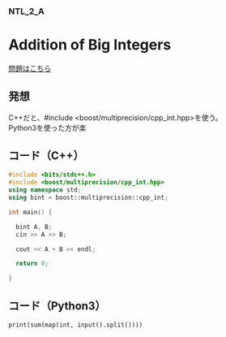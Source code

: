 ### NTL_2_A

# Addition of Big Integers

  [問題はこちら](https://onlinejudge.u-aizu.ac.jp/courses/library/6/NTL/2/NTL_2_A)


## 発想

  C++だと、#include <boost/multiprecision/cpp_int.hpp>を使う。<br>
  Python3を使った方が楽<br>


## コード（C++）

```cpp
#include <bits/stdc++.h>
#include <boost/multiprecision/cpp_int.hpp>
using namespace std;
using bint = boost::multiprecision::cpp_int;

int main() {

  bint A, B;
  cin >> A >> B;

  cout << A + B << endl;

  return 0;

}
```

## コード（Python3）
```python3
print(sum(map(int, input().split())))
```
